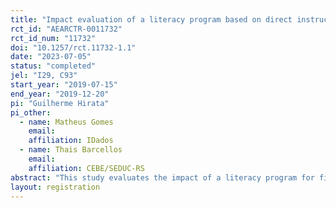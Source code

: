 ```yaml
---
title: "Impact evaluation of a literacy program based on direct instruction and phonics method"
rct_id: "AEARCTR-0011732"
rct_id_num: "11732"
doi: "10.1257/rct.11732-1.1"
date: "2023-07-05"
status: "completed"
jel: "I29, C93"
start_year: "2019-07-15"
end_year: "2019-12-20"
pi: "Guilherme Hirata"
pi_other:
  - name: Matheus Gomes
    email: 
    affiliation: IDados
  - name: Thais Barcellos
    email: 
    affiliation: CEBE/SEDUC-RS
abstract: "This study evaluates the impact of a literacy program for first-grade students. Thirty-two public schools from a state capital in Brazil participate in the evaluation. Half of them was randomly assigned to the treatment group. Schools in the control group kept their standard routines. The program aims to teach students to how to read and write by combining direct instruction with the phonics method. The program provides training for teachers and pedagogical coordinators as well as the teaching materials for method implementation. "
layout: registration
---
```


